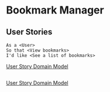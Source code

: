 # Bookmark Manager

## User Stories

```
As a <User>
So that <View bookmarks>
I'd like <See a list of bookmarks>
```
[User Story Domain Model](www.diagram.codes/d/sequence/alias%20user%20%3D%20%22user%22%0Aalias%20browser%20%3D%20%22browser%22%0Aalias%20server%20%3D%20%22server%22%0Aalias%20database%20%3D%20%22databse%22%0A%0A%0Auser%20-%3E%20browser%20%3A%22enters%20URL%22%0Abrowser%20-%3E%20server%3A%20%22GET%20request%20to%20access%20information%22%0Aserver%20-%3E%20database%3A%20%22requests%20information%22%20%0Adatabase%20-%3E%20server%3A%20%22sends%20back%20information%22%20%0Aserver%20-%3E%20browser%3A%20%22requests%20information%22%20%0Abrowser%20-%3E%20user%3A%20%22information%20is%20rendered%20for%20page%22%0A%0A%0A%0A%0A%0A%0A%0A%0A%0A%0A)

```

```
[User Story Domain Model]()

